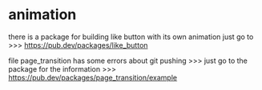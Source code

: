 # animation

there is a package for building like button with its own animation just go to >>> https://pub.dev/packages/like_button

file page_transition has some errors about git pushing  >>> just go to the package for the information >>> https://pub.dev/packages/page_transition/example
